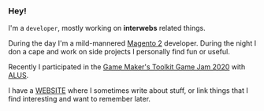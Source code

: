 ### Hey!

I'm a `developer`, mostly working on **interwebs** related things.

During the day I'm a mild-mannered [Magento 2](https://github.com/magento/magento2)
developer. During the night I don a cape and work on side projects I personally
find fun or useful.

Recently I participated in the [Game Maker's Toolkit Game Jam 2020](https://itch.io/jam/gmtk-2020) with
[ALUS](https://itch.io/jam/gmtk-2020/rate/696947).

I have a [WEBSITE](https://www.maybevain.com) where I sometimes write about stuff,
or link things that I find interesting and want to remember later.
